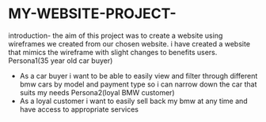 # MY-WEBSITE-PROJECT-
introduction- the aim of this project was to create a website using wireframes we created from our chosen website. i have created a website that mimics the wireframe with slight changes to benefits users.
Persona1(35 year old car buyer)
- As a car buyer i want to be able to easily view and filter through different bmw cars by model and payment type so i can narrow down the car that suits my needs
Persona2(loyal BMW customer)
- As a loyal customer i want to easily sell back my bmw at any time and have access to appropriate services 
